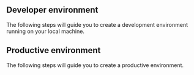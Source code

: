 
## Developer environment
The following steps will guide you to create a development environment running on your local machine.


## Productive environment
The following steps will guide you to create a productive environment.

